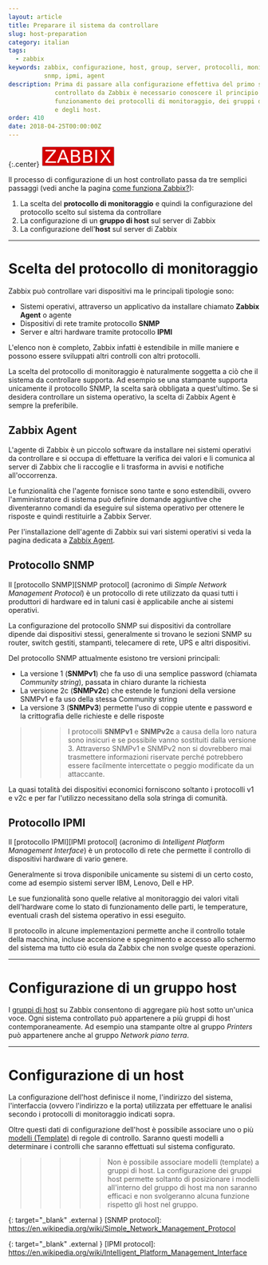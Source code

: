 ```yaml
---
layout: article
title: Preparare il sistema da controllare
slug: host-preparation
category: italian
tags:
  - zabbix
keywords: zabbix, configurazione, host, group, server, protocolli, monitoraggio,
          snmp, ipmi, agent
description: Prima di passare alla configurazione effettiva del primo sistema
             controllato da Zabbix è necessario conoscere il principio di
             funzionamento dei protocolli di monitoraggio, dei gruppi di host
             e degli host.
order: 410
date: 2018-04-25T00:00:00Z
---
```


{:.center}
![Zabbix logo](/resources/articles/zabbix/logo.png)

Il processo di configurazione di un host controllato passa da tre semplici
passaggi (vedi anche la pagina [come funziona Zabbix?][How Zabbix works]):

1. La scelta del **protocollo di monitoraggio** e quindi la configurazione del
   protocollo scelto sul sistema da controllare
1. La configurazione di un **gruppo di host** sul server di Zabbix
1. La configurazione dell'**host** sul server di Zabbix

----
# Scelta del protocollo di monitoraggio

Zabbix può controllare vari dispositivi ma le principali tipologie sono:

* Sistemi operativi, attraverso un applicativo da installare chiamato
  **Zabbix Agent** o agente
* Dispositivi di rete tramite protocollo **SNMP**
* Server e altri hardware tramite protocollo **IPMI**

L'elenco non è completo, Zabbix infatti è estendibile in mille maniere e
possono essere sviluppati altri controlli con altri protocolli.

La scelta del protocollo di monitoraggio è naturalmente soggetta a ciò che
il sistema da controllare supporta. Ad esempio se una stampante supporta
unicamente il protocollo SNMP, la scelta sarà obbligata a quest'ultimo. Se si
desidera controllare un sistema operativo, la scelta di Zabbix Agent è sempre
la preferibile.


## Zabbix Agent

L'agente di Zabbix è un piccolo software da installare nei sistemi operativi da
controllare e si occupa di effettuare la verifica dei valori e li comunica
al server di Zabbix che li raccoglie e li trasforma in avvisi e notifiche
all'occorrenza.

Le funzionalità che l'agente fornisce sono tante e sono estendibili, ovvero
l'amministratore di sistema può definire domande aggiuntive che diventeranno
comandi da eseguire sul sistema operativo per ottenere le risposte e quindi
restituirle a Zabbix Server.

Per l'installazione dell'agente di Zabbix sui vari sistemi operativi si veda
la pagina dedicata a [Zabbix Agent].

## Protocollo SNMP

Il [protocollo SNMP][SNMP protocol] (acronimo di *Simple Network Management Protocol*)
è un protocollo di rete utilizzato da quasi tutti i produttori di hardware ed in
taluni casi è applicabile anche ai sistemi operativi.

La configurazione del protocollo SNMP sui dispositivi da controllare dipende
dai dispositivi stessi, generalmente si trovano le sezioni SNMP su router,
switch gestiti, stampanti, telecamere di rete, UPS e altri dispositivi.

Del protocollo SNMP attualmente esistono tre versioni principali:

* La versione 1 (**SNMPv1**) che fa uso di una semplice password (chiamata
  *Community string*), passata in chiaro durante la richiesta
* La versione 2c (**SNMPv2c**) che estende le funzioni della versione SNMPv1 e
  fa uso della stessa Community string
* La versione 3 (**SNMPv3**) permette l'uso di coppie utente e password e la
  crittografia delle richieste e delle risposte

>>> I protocolli **SNMPv1** e **SNMPv2c** a causa della loro natura sono insicuri
e se possibile vanno sostituiti dalla versione 3. Attraverso SNMPv1 e SNMPv2
non si dovrebbero mai trasmettere informazioni riservate perché potrebbero
essere facilmente intercettate o peggio modificate da un attaccante.

La quasi totalità dei dispositivi economici forniscono soltanto i protocolli
v1 e v2c e per far l'utilizzo necessitano della sola stringa di comunità.

## Protocollo IPMI

Il [protocollo IPMI][IPMI protocol] (acronimo di
*Intelligent Platform Management Interface*) è un protocollo di rete che permette
il controllo di dispositivi hardware di vario genere.

Generalmente si trova disponibile unicamente su sistemi di un certo costo, come
ad esempio sistemi server IBM, Lenovo, Dell e HP.

Le sue funzionalità sono quelle relative al monitoraggio dei valori vitali
dell'hardware come lo stato di funzionamento delle parti, le temperature,
eventuali crash del sistema operativo in essi eseguito.

Il protocollo in alcune implementazioni permette anche il controllo totale della
macchina, incluse accensione e spegnimento e accesso allo schermo del sistema ma
tutto ciò esula da Zabbix che non svolge queste operazioni.

----
# Configurazione di un gruppo host

I [gruppi di host][host group] su Zabbix consentono di aggregare più host sotto
un'unica voce. Ogni sistema controllato può appartenere a più gruppi di host
contemporaneamente. Ad esempio una stampante oltre al gruppo *Printers* può
appartenere anche al gruppo *Network piano terra*.

----
# Configurazione di un host

La configurazione dell'host definisce il nome, l'indirizzo del sistema,
l'interfaccia (ovvero l'indirizzo e la porta) utilizzata per effettuare le
analisi secondo i protocolli di monitoraggio indicati sopra.

Oltre questi dati di configurazione dell'host è possibile associare uno o più
[modelli (Template)][template] di regole di controllo. Saranno questi modelli
a determinare i controlli che saranno effettuati sul sistema configurato.

>>>>> Non è possibile associare modelli (template) a gruppi di host.
La configurazione dei gruppi host permette soltanto di posizionare i modelli
all'interno del gruppo di host ma non saranno efficaci e non svolgeranno alcuna
funzione rispetto gli host nel gruppo.


[How Zabbix works]: what-is-zabbix#come-funziona-zabbix

[host group]: definitions#host-group

[Zabbix Agent]: agent

{: target="_blank" .external }
[SNMP protocol]: https://en.wikipedia.org/wiki/Simple_Network_Management_Protocol

{: target="_blank" .external }
[IPMI protocol]: https://en.wikipedia.org/wiki/Intelligent_Platform_Management_Interface

[template]: definitions#template

